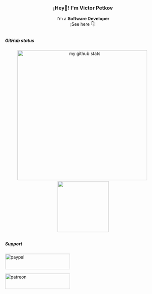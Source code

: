 <p align="center" width="1000">
   <h3 align="center">¡Hey👋! I'm Victor Petkov</h3>
</p>

<p align="center">I'm a <strong>Software Developer</strong><br />¡See here 👇!</p>
<p align="center">

   ##
##### GitHub status
<p align="center">
    <img src="https://github-readme-stats.vercel.app/api?username=vicvenpet&theme=highcontrast&include_all_commits=true" alt="my github stats" width="420" />&nbsp;<img src="https://github-readme-stats.vercel.app/api/top-langs/?username=vicvenpet&langs_count=8&layout=compact&theme=highcontrast&include_all_commits=true" height="165">
</p>

   ##
##### Support
<p><a href="https://www.paypal.com/paypalme/vicvenpet"> <img align="center" src="https://upload.wikimedia.org/wikipedia/commons/thumb/b/b5/PayPal.svg/1200px-PayPal.svg.png" height="50" width="210" alt="paypal" /></a></p>

<p><a href="https://www.patreon.com/vicvenpet"> <img align="center" src="https://upload.wikimedia.org/wikipedia/commons/thumb/8/82/Patreon_logo_with_wordmark.svg/1280px-Patreon_logo_with_wordmark.svg.png" height="50" width="210" alt="patreon" /></a></p>
  <br>
  
